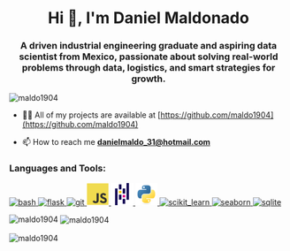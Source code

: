 <h1 align="center">Hi 👋, I'm Daniel Maldonado</h1>
<h3 align="center">A driven industrial engineering graduate and aspiring data scientist from Mexico, passionate about solving real-world problems through data, logistics, and smart strategies for growth.</h3>

<p align="left"> <img src="https://komarev.com/ghpvc/?username=maldo1904&label=Profile%20views&color=0e75b6&style=flat" alt="maldo1904" /> </p>

- 👨‍💻 All of my projects are available at [https://github.com/maldo1904](https://github.com/maldo1904)

- 📫 How to reach me **danielmaldo_31@hotmail.com**


<h3 align="left">Languages and Tools:</h3>
<p align="left"> <a href="https://www.gnu.org/software/bash/" target="_blank" rel="noreferrer"> <img src="https://www.vectorlogo.zone/logos/gnu_bash/gnu_bash-icon.svg" alt="bash" width="40" height="40"/> </a> <a href="https://flask.palletsprojects.com/" target="_blank" rel="noreferrer"> <img src="https://www.vectorlogo.zone/logos/pocoo_flask/pocoo_flask-icon.svg" alt="flask" width="40" height="40"/> </a> <a href="https://git-scm.com/" target="_blank" rel="noreferrer"> <img src="https://www.vectorlogo.zone/logos/git-scm/git-scm-icon.svg" alt="git" width="40" height="40"/> </a> <a href="https://developer.mozilla.org/en-US/docs/Web/JavaScript" target="_blank" rel="noreferrer"> <img src="https://raw.githubusercontent.com/devicons/devicon/master/icons/javascript/javascript-original.svg" alt="javascript" width="40" height="40"/> </a> <a href="https://pandas.pydata.org/" target="_blank" rel="noreferrer"> <img src="https://raw.githubusercontent.com/devicons/devicon/2ae2a900d2f041da66e950e4d48052658d850630/icons/pandas/pandas-original.svg" alt="pandas" width="40" height="40"/> </a> <a href="https://www.python.org" target="_blank" rel="noreferrer"> <img src="https://raw.githubusercontent.com/devicons/devicon/master/icons/python/python-original.svg" alt="python" width="40" height="40"/> </a> <a href="https://scikit-learn.org/" target="_blank" rel="noreferrer"> <img src="https://upload.wikimedia.org/wikipedia/commons/0/05/Scikit_learn_logo_small.svg" alt="scikit_learn" width="40" height="40"/> </a> <a href="https://seaborn.pydata.org/" target="_blank" rel="noreferrer"> <img src="https://seaborn.pydata.org/_images/logo-mark-lightbg.svg" alt="seaborn" width="40" height="40"/> </a> <a href="https://www.sqlite.org/" target="_blank" rel="noreferrer"> <img src="https://www.vectorlogo.zone/logos/sqlite/sqlite-icon.svg" alt="sqlite" width="40" height="40"/> </a> </p>

<p><img align="left" src="https://github-readme-stats.vercel.app/api/top-langs?username=maldo1904&show_icons=true&locale=en&layout=compact" alt="maldo1904" /></p>

<p>&nbsp;<img align="center" src="https://github-readme-stats.vercel.app/api?username=maldo1904&show_icons=true&locale=en" alt="maldo1904" /></p>

<p><img align="center" src="https://github-readme-streak-stats.herokuapp.com/?user=maldo1904&" alt="maldo1904" /></p>

